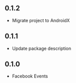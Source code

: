 ## 0.1.2

* Migrate project to AndroidX

## 0.1.1

* Update package description

## 0.1.0

* Facebook Events
